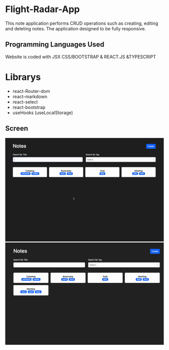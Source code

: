 
# <h1>Flight-Radar-App</h1>

 This note application performs CRUD operations such as creating, editing and deleting notes. The application designed to be fully responsive.

<h2> Programming Languages Used</h2>

Website is coded with JSX CSS/BOOTSTRAP & REACT.JS &TYPESCRIPT

# Librarys
- react-Router-dom
- react-markdown
- react-select
- react-bootstrap
- useHooks (useLocalStorage)

<h2>Screen </h2>

![](Gif.gif)
![](Gif-2.gif)